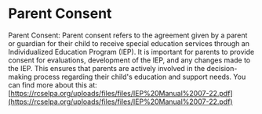 # Parent Consent
Parent Consent: Parent consent refers to the agreement given by a parent or guardian for their child to receive special education services through an Individualized Education Program (IEP). It is important for parents to provide consent for evaluations, development of the IEP, and any changes made to the IEP. This ensures that parents are actively involved in the decision-making process regarding their child's education and support needs.
You can find more about this at: [https://rcselpa.org/uploads/files/files/IEP%20Manual%2007-22.pdf](https://rcselpa.org/uploads/files/files/IEP%20Manual%2007-22.pdf)